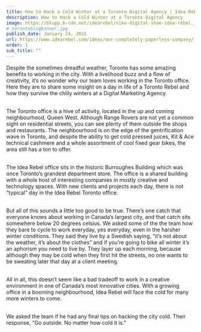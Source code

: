 ```yaml
---
title: How to Hack a Cold Winter at a Toronto Digital Agency | Idea Rebel
description: How to Hack a Cold Winter at a Toronto Digital Agency
image: https://blupp.b-cdn.net/idearebel/nike-digital-shoe-idea-rebel.jpeg?quality=80&width=800
# torontoblogbanner.jpg
publish_date: January 24, 2015
url: https://www.idearebel.com/ideas/our-completely-paperless-company/
order: 1
sub_title: ""
---
```

Despite the sometimes dreadful weather, Toronto has some amazing benefits to working in the city. With a livelihood buzz and a flow of creativity, it’s no wonder why our team loves working in the Toronto office.  Here they are to share some insight on a day in life of a Toronto Rebel and how they survive the chilly winters at a Digital Marketing Agency.

\
The Toronto office is a hive of activity, located in the up and coming neighbourhood, Queen West.  Although Range Rovers are not yet a common sight on residential streets, you can see plenty of them outside the shops and restaurants. The neighbourhood is on the edge of the gentrification wave in Toronto, and despite the ability to get cold pressed juices, Kit & Ace technical cashmere and a whole assortment of cool fixed gear bikes, the area still has a ton to offer.

\
The Idea Rebel office sits in the historic Burroughes Building which was once Toronto’s grandest department store. The office is a shared building with a whole host of interesting companies in mostly creative and technology spaces. With new clients and projects each day, there is not “typical” day in the Idea Rebel Toronto office.

\
But all of this sounds a little too good to be true. There’s one catch that everyone knows about working in Canada’s largest city, and that catch sits somewhere below 20 degrees celsius. We asked some of the the team how they bare to cycle to work everyday, yes everyday, even in the harsher winter conditions. They said they live by a Swedish saying, “it’s not about the weather, it’s about the clothes” and if you’re going to bike all winter it’s an aphorism you need to live by. They layer up each morning, because although they may be cold when they first hit the streets, no one wants to be sweating later that day at a client meeting.

\
All in all, this doesn’t seem like a bad tradeoff to work in a creative environment in one of Canada’s most innovative cities. With a growing office in a booming neighbourhood, Idea Rebel will face the cold for many more winters to come.

\
We asked the team if he had any final tips on hacking the city cold. Their response, “Go outside. No matter how cold it is.”
